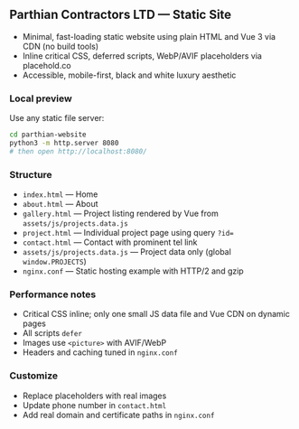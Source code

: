 ## Parthian Contractors LTD — Static Site

- Minimal, fast-loading static website using plain HTML and Vue 3 via CDN (no build tools)
- Inline critical CSS, deferred scripts, WebP/AVIF placeholders via placehold.co
- Accessible, mobile-first, black and white luxury aesthetic

### Local preview

Use any static file server:

```bash
cd parthian-website
python3 -m http.server 8080
# then open http://localhost:8080/
```

### Structure
- `index.html` — Home
- `about.html` — About
- `gallery.html` — Project listing rendered by Vue from `assets/js/projects.data.js`
- `project.html` — Individual project page using query `?id=`
- `contact.html` — Contact with prominent tel link
- `assets/js/projects.data.js` — Project data only (global `window.PROJECTS`)
- `nginx.conf` — Static hosting example with HTTP/2 and gzip

### Performance notes
- Critical CSS inline; only one small JS data file and Vue CDN on dynamic pages
- All scripts `defer`
- Images use `<picture>` with AVIF/WebP
- Headers and caching tuned in `nginx.conf`

### Customize
- Replace placeholders with real images
- Update phone number in `contact.html`
- Add real domain and certificate paths in `nginx.conf` 